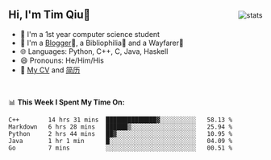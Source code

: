 <p>
<img src="https://github-readme-stats.vercel.app/api?username=qyxtim&show_icons=true" alt="stats" align="right" style="padding-top:20px"/>
</p>

## Hi, I'm Tim Qiu👋

- 🔭 I'm a 1st year computer science student
- 🌱 I'm a [Blogger](https://blog.blinkstar.cn)📝, a Bibliophilia📕 and a Wayfarer🚶
- 🌐 Languages: Python, C++, C, Java, Haskell
- 😄 Pronouns: He/Him/His
- 📄 [My CV](./cv.pdf) and [简历](./cv-ch.pdf)

<br>

📊 **This Week I Spent My Time On:**
<!--START_SECTION:waka-->
```text
C++        14 hrs 31 mins  ██████████████▓░░░░░░░░░░   58.13 % 
Markdown   6 hrs 28 mins   ██████▒░░░░░░░░░░░░░░░░░░   25.94 % 
Python     2 hrs 44 mins   ██▓░░░░░░░░░░░░░░░░░░░░░░   10.95 % 
Java       1 hr 1 min      █░░░░░░░░░░░░░░░░░░░░░░░░   04.09 % 
Go         7 mins          ░░░░░░░░░░░░░░░░░░░░░░░░░   00.51 % 
```
<!--END_SECTION:waka-->
